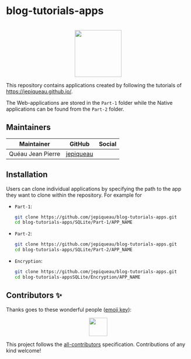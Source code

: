 # blog-tutorials-apps

<p align="center"><br><img src="https://avatars3.githubusercontent.com/u/16580653?v=4" width="128" height="128" /></p>


This repository contains applications created by following the tutorials of https://jepiqueau.github.io/.

The Web-applications are stored in the `Part-1` folder while the Native applications can be found from the `Part-2` folder.

## Maintainers

| Maintainer        | GitHub                                    | Social |
| ----------------- | ----------------------------------------- | ------ |
| Quéau Jean Pierre | [jepiqueau](https://github.com/jepiqueau) |        |

## Installation

Users can clone individual applications by specifying the path to the app they want to clone within the repository. For example for 

 - `Part-1`:

    ```bash
    git clone https://github.com/jepiqueau/blog-tutorials-apps.git
    cd blog-tutorials-apps/SQLite/Part-1/APP_NAME
    ```

 - `Part-2`:
    ```bash
    git clone https://github.com/jepiqueau/blog-tutorials-apps.git
    cd blog-tutorials-apps/SQLite/Part-2/APP_NAME
    ```

 - `Encryption`:
    ```bash
    git clone https://github.com/jepiqueau/blog-tutorials-apps.git
    cd blog-tutorials-appsSQLite/Encryption/APP_NAME
    ```

## Contributors ✨

Thanks goes to these wonderful people ([emoji key](https://allcontributors.org/docs/en/emoji-key)):

<!-- ALL-CONTRIBUTORS-LIST:START - Do not remove or modify this section -->
<!-- prettier-ignore-start -->
<!-- markdownlint-disable -->
<p align="center">
  <a href="https://github.com/jepiqueau"><img src="https://github.com/jepiqueau.png?size=100" width="50" height="50" /></a>

</p>

<!-- markdownlint-enable -->
<!-- prettier-ignore-end -->

<!-- ALL-CONTRIBUTORS-LIST:END -->

This project follows the [all-contributors](https://github.com/all-contributors/all-contributors) specification. Contributions of any kind welcome!
